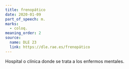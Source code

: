```yaml
---
title: frenopático
date: 2020-01-09
part_of_speech: m.
marks:
  - coloq.
meaning_order: 2
source:
  name: DLE 23
  link: https://dle.rae.es/frenopático
---
```


Hospital o clínica donde se trata a los enfermos mentales.
